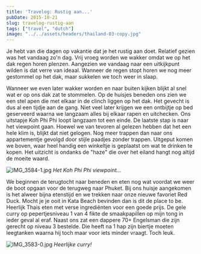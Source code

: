 ```yaml
---
title: 'Travelog: Rustig aan...'
pubDate: 2015-10-21
slug: travelog-rustig-aan
tags: ["travel", "dutch"]
image: "../../assets/headers/thailand-03-copy.jpg"
---
```


Je hebt van die dagen op vakantie dat je het rustig aan doet. Relatief gezien was het vandaag zo'n dag. Vrij vroeg worden we wakker omdat we op het dak regen horen plenzen. Aangezien we vandaag naar een uitkijkpunt wilden is dat verre van ideaal. Wanneer de regen stopt horen we nog meer gestommel op het dak, maar sukkelen we toch weer in slaap.

Wanneer we even later wakker worden en naar buiten kijken blijkt al snel wat er op ons dak zat te stommelen. Op de huisjes beneden ons zien we een stel apen die met elkaar in de clinch liggen op het dak. Het gevecht is dus al een tijdje aan de gang. Niet veel later krijgen we een ontbijtje op bed geserveerd waarna we langzaam alles bij elkaar rapen en uitchecken. Ons uitstapje Koh Phi Phi loopt langzaam tot een einde. De laatste stap is naar het viewpoint gaan. Hoewel we van tevoren al gelezen hebben dat het een hele klim is, blijkt dat niet gelogen. Nog meer trappen dan naar ons appartementje gevolgd door stijle paadjes zonder trappen. Uitgeput komen we boven, waar heel handig een winkeltje is geplaatst om wat te drinken te kopen. Het uitzicht is ondanks de "haze" die over het eiland hangt nog altijd de moeite waard.

![IMG_3584-1.jpg](/images/posts/IMG_3584-1.jpg)
*Het Koh Phi Phi viewpoint...*

We beginnen de terugtocht naar beneden en eten nog wat voordat we weer de boot opgaan voor de terugweg naar Phuket. Bij ons huisje aangekomen is het alweer bijna etenstijd en we trekken naar onze nieuwe favoriet Red Duck. Mocht je je ooit in Kata Beach bevinden dan is dit de place to be. Heerlijk Thais eten met verse ingrediënten voor een goede prijs. De gele curry op pepertjesniveau 1 van 4 fikte de smaakpapillen op mijn tong in ieder geval al eraf. Naast ons zat een dappere 70+ Engelsman die zijn gerecht op niveau 3 bestelde. Die heeft na 1 hap zijn biertje moeten leegtanken waarna hij toch maar voor iets minder vraagt. Toch leuk.

![IMG_3583-0.jpg](/images/posts/IMG_3583-0.jpg)
*Heerlijke curry!*
